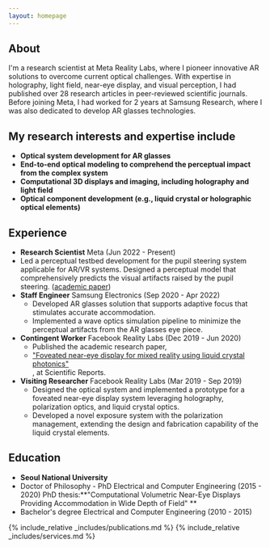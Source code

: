 ```yaml
---
layout: homepage
---
```


## About

I'm a research scientist at Meta Reality Labs, where I pioneer innovative AR solutions to overcome current optical challenges. With expertise in holography, light field, near-eye display, and visual perception, I had published over 28 research articles in peer-reviewed scientific journals. Before joining Meta, I had worked for 2 years at Samsung Research, where I was also dedicated to develop AR glasses technologies.

## My research interests and expertise include

- **Optical system development for AR glasses** 
- **End-to-end optical modeling to comprehend the perceptual impact from the complex system**
- **Computational 3D displays and imaging, including holography and light field** 
- **Optical component development (e.g., liquid crystal or holographic optical elements)** 

## Experience

- **Research Scientist** Meta (Jun 2022 - Present)
 - Led a perceptual testbed development for the pupil steering system applicable for AR/VR systems. Designed a perceptual model that comprehensively predicts the visual artifacts raised by the pupil steering. (<a href="https://dl.acm.org/doi/10.1145/3641519.3657486"><autocolor>academic paper</autocolor></a>)
- **Staff Engineer** Samsung Electronics (Sep 2020 - Apr 2022)
   - Developed AR glasses solution that supports adaptive focus that stimulates accurate accommodation.
   - Implemented a wave optics simulation pipeline to minimize the perceptual artifacts from the AR glasses eye piece.
- **Contingent Worker** Facebook Reality Labs (Dec 2019 - Jun 2020)
  - Published the academic research paper,  <li><a href="https://www.nature.com/articles/s41598-020-72555-w"><autocolor>"Foveated near-eye display for mixed reality using liquid crystal photonics"</autocolor></a></li>, at Scientific Reports.
- **Visiting Researcher** Facebook Reality Labs (Mar 2019 - Sep 2019)
   - Designed the optical system and implemented a prototype for a foveated near-eye display system leveraging holography, polarization optics, and liquid crystal optics.
   - Developed a novel exposure system with the polarization management, extending the design and fabrication capability of the liquid crystal elements.
 
## Education

- **Seoul National University**
- Doctor of Philosophy - PhD Electrical and Computer Engineering (2015 - 2020)
   PhD thesis:**"Computational Volumetric Near-Eye Displays Providing Accommodation in Wide Depth of Field" **
- Bachelor's degree Electrical and Computer Engineering (2010 - 2015)


  
{% include_relative _includes/publications.md %}
{% include_relative _includes/services.md %}
